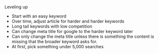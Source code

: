 Leveling up
- Start with an easy keyword
- Over time, adjust article for harder and harder keywords
- Long tail keywords with low competition
- Can change meta title for google to the harder keyword later
- Can only change the meta title unless there is something the content is missing that the broader keyword asks for. 
- At first, pick something under 5,000 searches

